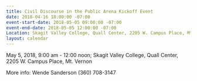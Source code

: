 ```yaml
---
title: Civil Discourse in the Public Arena Kickoff Event
date: 2018-04-16 18:00:00 -07:00
event-start-date: 2018-05-05 09:00:00 -07:00
event-end-date: 2018-05-05 12:00:00 -07:00
Location: Skagit Valley College, Quall Center, 2205 W. Campus Place, Mt. Vernon
layout: calendar
---
```


May 5, 2018, 9:00 am - 12:00 noon; Skagit Valley College, Quall Center, 2205 W. Campus Place, Mt. Vernon

More info: Wende Sanderson (360) 708-3147
